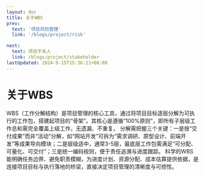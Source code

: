 ```yaml
---
layout: doc
title: 关于WBS
prev:
  text: '项目风险管理'
  link: '/blogs/project/risk'

next:
  text: 项目干系人
  link: /blogs/project/stakeholder
lastUpdated: 2024-9-15T15:36:21+08:00
---
```



# 关于WBS

WBS（工作分解结构）是项目管理的核心工具，通过将项目目标逐层分解为可执行的工作包，搭建起项目的“骨架”。其核心是遵循“100%原则”，即所有子层级工作总和需完全覆盖上级工作，无遗漏、不重复。
分解需把握三个关键：一是按“交付成果”而非“活动”分解，如“网站开发”可拆为“需求调研、原型设计、前端开发”等成果导向模块；二是层级适中，通常3-5层，最底层工作包需满足“可分配、可量化、可交付”；三是统一编码规则，便于责任追溯与进度跟踪。
科学的WBS能明确任务边界、避免职责模糊，为进度计划、资源分配、成本估算提供依据，是连接项目目标与执行落地的桥梁，直接决定项目管理的清晰度与可控性。




